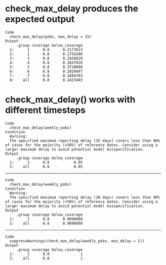 # check_max_delay produces the expected output

    Code
      check_max_delay(pobs, max_delay = 15)
    Output
         .group coverage below_coverage
      1:      1      0.8      0.2173913
      2:      2      0.8      0.1754386
      3:      3      0.8      0.2926829
      4:      4      0.8      0.1847826
      5:      5      0.8      0.3750000
      6:      6      0.8      0.2826087
      7:      7      0.8      0.1684783
      8:    all      0.8      0.2423403

# check_max_delay() works with different timesteps

    Code
      check_max_delay(weekly_pobs)
    Condition
      Warning:
      The specified maximum reporting delay (35 days) covers less than 80% of cases for the majority (>50%) of reference dates. Consider using a larger maximum delay to avoid potential model misspecification.
    Output
         .group coverage below_coverage
      1:      1      0.8           0.95
      2:    all      0.8           0.95

---

    Code
      check_max_delay(weekly_pobs)
    Condition
      Warning:
      The specified maximum reporting delay (28 days) covers less than 80% of cases for the majority (>50%) of reference dates. Consider using a larger maximum delay to avoid potential model misspecification.
    Output
         .group coverage below_coverage
      1:      1      0.8      0.9090909
      2:    all      0.8      0.9090909

---

    Code
      suppressWarnings(check_max_delay(weekly_pobs, max_delay = 1))
    Output
         .group coverage below_coverage
      1:      1      0.8              1
      2:    all      0.8              1

